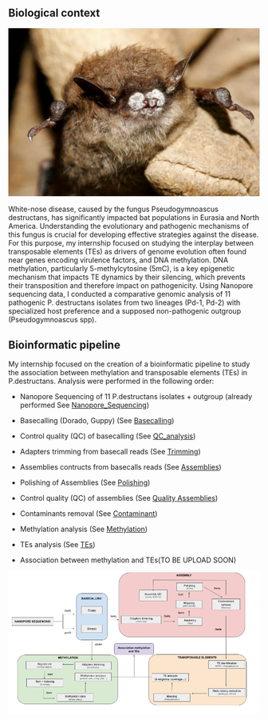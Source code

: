 ## Biological context

![alt text](https://github.com/OceaneMion/Report_LAB_3/blob/main/Images/bat.png)

White-nose disease, caused by the fungus Pseudogymnoascus destructans, has significantly impacted bat populations in Eurasia and North America. Understanding the evolutionary and pathogenic mechanisms of this fungus is crucial for developing effective strategies against the disease. For this purpose, my internship focused on studying the interplay between transposable elements (TEs) as drivers of genome evolution often found near genes encoding virulence factors, and DNA methylation. DNA methylation, particularly 5-methylcytosine (5mC), is a key epigenetic mechanism that impacts TE dynamics by their silencing, which prevents their transposition and therefore impact on pathogenicity. Using Nanopore sequencing data, I conducted a comparative genomic analysis of 11 pathogenic P. destructans isolates from two lineages (Pd-1, Pd-2) with specialized host preference and a supposed non-pathogenic outgroup (Pseudogymnoascus spp).

## Bioinformatic pipeline

My internship focused on the creation of a bioinformatic pipeline to study the association between methylation and transposable elements (TEs) in P.destructans. Analysis were performed in the following order:

* Nanopore Sequencing of 11 P.destructans isolates + outgroup (already performed See [Nanopore_Sequencing](https://github.com/OceaneMion/Report_LAB_3/blob/main/Jupyter%20_Notebook/1%29%20Nanopore_Sequencing.ipynb))

* Basecalling (Dorado, Guppy) (See [Basecalling](https://github.com/OceaneMion/Report_LAB_3/blob/main/Jupyter%20_Notebook/2%29%20Basecalling.ipynb))
* Control quality (QC) of basecalling (See [QC_analysis](https://github.com/OceaneMion/Report_LAB_3/blob/main/Jupyter%20_Notebook/3%29%20QC_analysis.ipynb))
* Adapters trimming from basecall reads (See [Trimming](https://github.com/OceaneMion/Report_LAB_3/blob/main/Jupyter%20_Notebook/5%29%20Trimming_adapters.ipynb))
* Assemblies contructs from basecalls reads (See [Assemblies](https://github.com/OceaneMion/Report_LAB_3/blob/main/Jupyter%20_Notebook/5%29%20Assemblies.ipynb))
* Polishing of Assemblies (See [Polishing](https://github.com/OceaneMion/Report_LAB_3/blob/main/Jupyter%20_Notebook/6%29%20Polishing_Assemblies.ipynb))
* Control quality (QC) of assemblies (See [Quality Assemblies](https://github.com/OceaneMion/Report_LAB_3/blob/main/Jupyter%20_Notebook/7%29%20Quality_Assembly.ipynb))
* Contaminants removal (See [Contaminant](https://github.com/OceaneMion/Report_LAB_3/blob/main/Jupyter%20_Notebook/8%29%20Removing_contaminants.ipynb))
* Methylation analysis (See [Methylation](https://github.com/OceaneMion/Report_LAB_3/blob/main/Jupyter%20_Notebook/9%29%20Methylation_analysis.ipynb))
* TEs analysis (See [TEs](https://github.com/OceaneMion/Report_LAB_3/blob/main/Jupyter%20_Notebook/10%29%20TEs_analysis.ipynb))
* Association between methylation and TEs(TO BE UPLOAD SOON)
  
![alt text](https://github.com/OceaneMion/Report_LAB_3/blob/main/Images/workflow.png)


